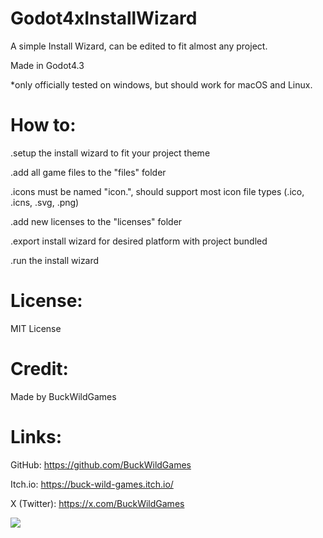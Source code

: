 # Godot4xInstallWizard
A simple Install Wizard, can be edited to fit almost any project.

Made in Godot4.3

*only officially tested on windows, but should work for macOS and Linux.

# How to:

.setup the install wizard to fit your project theme

.add all game files to the "files" folder

.icons must be named "icon.", should support most icon file types (.ico, .icns, .svg, .png)

.add new licenses to the "licenses" folder

.export install wizard for desired platform with project bundled

.run the install wizard

# License:

MIT License

# Credit:

Made by BuckWildGames

# Links:

GitHub: https://github.com/BuckWildGames

Itch.io: https://buck-wild-games.itch.io/

X (Twitter): https://x.com/BuckWildGames

<a href="https://www.buymeacoffee.com/buckwildgames"><img src="https://img.buymeacoffee.com/button-api/?text=Buy me a coffee&emoji=☕&slug=buckwildgames&button_colour=5F7FFF&font_colour=000000&font_family=Inter&outline_colour=000000&coffee_colour=ffffff" /></a>



